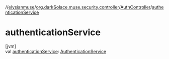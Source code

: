 //[elysianmuse](../../../index.md)/[org.darkSolace.muse.security.controller](../index.md)/[AuthController](index.md)/[authenticationService](authentication-service.md)

# authenticationService

[jvm]\
val [authenticationService](authentication-service.md): [AuthenticationService](../../org.darkSolace.muse.security.service/-authentication-service/index.md)
